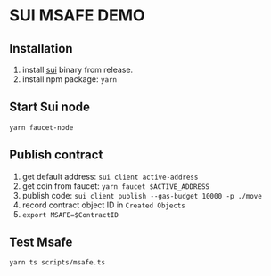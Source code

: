 # SUI MSAFE DEMO

## Installation
1. install [sui] binary from release.
2. install npm package: `yarn`

## Start Sui node
`yarn faucet-node`

## Publish contract
1. get default address: `sui client active-address`
2. get coin from faucet: `yarn faucet $ACTIVE_ADDRESS`
3. publish code: `sui client publish --gas-budget 10000 -p ./move`
4. record contract object ID in `Created Objects`
5. `export MSAFE=$ContractID`

## Test Msafe
`yarn ts scripts/msafe.ts`

[sui]: https://github.com/MystenLabs/sui/releases